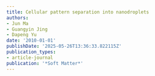 ```yaml
---
title: Cellular pattern separation into nanodroplets
authors:
- Jun Ma
- Guangyin Jing
- Dapeng Yu
date: '2010-01-01'
publishDate: '2025-05-26T13:36:33.822115Z'
publication_types:
- article-journal
publication: '*Soft Matter*'
---
```

